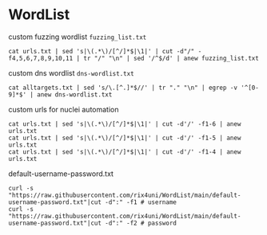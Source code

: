 # WordList

custom fuzzing wordlist `fuzzing_list.txt`
```
cat urls.txt | sed 's|\(.*\)/[^/]*$|\1|' | cut -d"/" -f4,5,6,7,8,9,10,11 | tr "/" "\n" | sed '/^$/d' | anew fuzzing_list.txt
```

custom dns wordlist `dns-wordlist.txt`
```
cat alltargets.txt | sed 's/\.[^.]*$//' | tr "." "\n" | egrep -v '^[0-9]*$' | anew dns-wordlist.txt
```

custom urls for nuclei automation
```
cat urls.txt | sed 's|\(.*\)/[^/]*$|\1|' | cut -d'/' -f1-6 | anew urls.txt
cat urls.txt | sed 's|\(.*\)/[^/]*$|\1|' | cut -d'/' -f1-5 | anew urls.txt
cat urls.txt | sed 's|\(.*\)/[^/]*$|\1|' | cut -d'/' -f1-4 | anew urls.txt
```

default-username-password.txt
```
curl -s "https://raw.githubusercontent.com/rix4uni/WordList/main/default-username-password.txt"|cut -d":" -f1 # username
curl -s "https://raw.githubusercontent.com/rix4uni/WordList/main/default-username-password.txt"|cut -d":" -f2 # password
```
